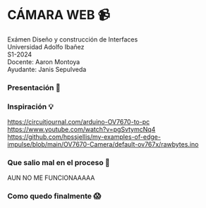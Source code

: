 # CÁMARA WEB :video_camera:

Exámen Diseño y construcción de Interfaces  
Universidad Adolfo Ibañez  
S1-2024  
Docente: Aaron Montoya  
Ayudante: Janis Sepulveda


### Presentación :wave:


### Inspiración 	:bulb:
 https://circuitjournal.com/arduino-OV7670-to-pc
 https://www.youtube.com/watch?v=pgSvtymcNq4
 https://github.com/hpssjellis/my-examples-of-edge-impulse/blob/main/OV7670-Camera/default-ov767x/rawbytes.ino


### Que salio mal en el proceso :no_entry_sign:
AUN NO ME FUNCIONAAAAA
### Como quedo finalmente :scream:
